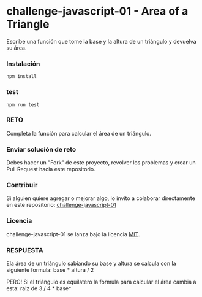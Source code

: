 # challenge-javascript-01 - Area of a Triangle

Escribe una función que tome la base y la altura de un triángulo y devuelva su área.

### Instalación
```
npm install
```

### test
```
npm run test
```

### RETO

Completa la función para calcular el área de un triángulo.

### Enviar solución de reto
Debes hacer un "Fork" de este proyecto, revolver los problemas y crear un Pull Request hacia este repositorio.

### Contribuir
Si alguien quiere agregar o mejorar algo, lo invito a colaborar directamente en este repositorio: [challenge-javascript-01](https://github.com/platzimaster/challenge-javascript-01/)

### Licencia
challenge-javascript-01 se lanza bajo la licencia [MIT](https://opensource.org/licenses/MIT).


### RESPUESTA
  Ela área de un triángulo sabiando su base y altura se calcula 
  con la siguiente formula:
    base * altura / 2 

  PERO! 
  Si el triángulo es equilatero la formula para calcular el área 
  cambia a esta:
    raiz de 3 / 4 * base^
    